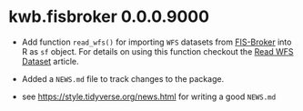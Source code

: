 # kwb.fisbroker 0.0.0.9000

* Add function `read_wfs()` for importing `WFS` datasets from [FIS-Broker](https://fbinter.stadt-berlin.de/fb/index.jsp) into R as `sf` 
object. For details on using this function checkout the [Read WFS Dataset](../articles/wfs.html)
article.

* Added a `NEWS.md` file to track changes to the package.

* see https://style.tidyverse.org/news.html for writing a good `NEWS.md`


